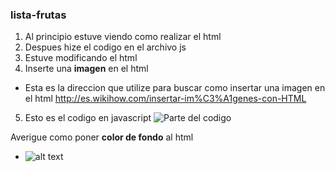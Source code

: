 ### lista-frutas
1. Al principio estuve viendo como realizar el html
2. Despues hize el codigo en el archivo js
3. Estuve modificando el html
4. Inserte una **imagen** en el html
  * Esta es la direccion que utilize para buscar como insertar una imagen en el html
  http://es.wikihow.com/insertar-im%C3%A1genes-con-HTML
5. Esto es el codigo en javascript
  ![Parte del codigo](C:img/Users\Administrator\Desktop\codigo.jpg)

Averigue como poner **color de fondo** al html
  * ![alt text](https://www.vitonica.com/tag/fruta "Logo Title Text 1")



